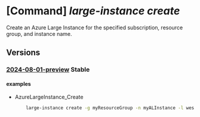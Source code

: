 # [Command] _large-instance create_

Create an Azure Large Instance for the specified subscription,
resource group, and instance name.

## Versions

### [2024-08-01-preview](/Resources/mgmt-plane/L3N1YnNjcmlwdGlvbnMve30vcmVzb3VyY2Vncm91cHMve30vcHJvdmlkZXJzL21pY3Jvc29mdC5henVyZWxhcmdlaW5zdGFuY2UvYXp1cmVsYXJnZWluc3RhbmNlcy97fQ==/2024-08-01-preview.xml) **Stable**

<!-- mgmt-plane /subscriptions/{}/resourcegroups/{}/providers/microsoft.azurelargeinstance/azurelargeinstances/{} 2024-08-01-preview -->

#### examples

- AzureLargeInstance_Create
    ```bash
        large-instance create -g myResourceGroup -n myALInstance -l westus --tags "{testkey:testvalue}" --instance-id 23415635-4d7e-41dc-9598-8194f22c24e1 --power-state started --ppg /subscriptions/f0f4887f-d13c-4943-a8ba-d7da28d2a3fd/resourceGroups/myResourceGroup/providers/Microsoft.Compute/proximityPlacementGroups/myplacementgroup --hw-revision Rev 3 --hardware-profile "{hardware-type:Cisco_UCS,azure-large-instance-size:S72}" --network-profile "{network-interfaces:[{ip-address:100.100.100.100}],circuit-id:/subscriptions/f0f4887f-d13c-4943-a8ba-d7da28d2a3fd/resourceGroups/myResourceGroup/providers/Microsoft.Network/expressRouteCircuit}" --storage-profile "{nfs-ip-address:200.200.200.200}" --os-profile "{computer-name:myComputerName,os-type:SUSE,version:'12 SP1',ssh-public-key:'{ssh-rsa public key}'}"
    ```
